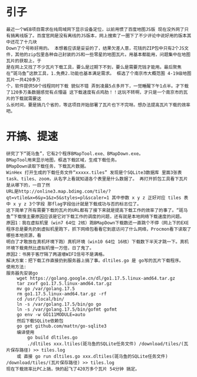 # 引子
    最近一个WEB项目需求在纯局域网下显示设备定位，以前用惯了百度地图JS版 现在没外网了只有搞离线版了。百度官网是没有离线的JS版本，网上搜索了一圈下了不少评论中说好用的版本其中还花了十几块
    Down了个号称好用的。 本想着应该是妥妥的了，结果欠差人意，花钱的ZIP包中只有2个JS文件，其他的zip包里各种自己封装的JS和一些零星的地图瓦片。用基本都能用，问题集中在地图瓦片的获取上，于
    是在网上又找了不少瓦片下载工具，要么是过期下不到，要么是需要充钱才能用。最后聚焦在“斑马鱼”这款工具，1.免费2.功能也基本满足需求。 框选了个南京市大概范围 4-19级地图瓦片一共420多万
    个，软件提供50个线程同时下载 貌似不错 弄到凌晨5点多开下，一觉睡醒下午1点半。才下载了120多万条数据感觉有点懵逼 这下载速度有点鸡肋！！这玩不转啊，才只是一个南京市的瓦片的下载就需要这
    么长时间，要是搞几个省的，等这项目开始部署了瓦片也下不完呀。想办法提高瓦片下载的效率吧。 
# 开搞、提速
    研究了下“斑马鱼”，它有2个程序BMapTool.exe、BMapDown.exe。
    BMapTool用来显示地图，框选下载区域，生成下载任务。
    BMapDown读取下载任务，下载瓦片数据。
    WinHex 打开生成的下载任务文件“xxxxx.tiles” 发现是个SQLite3数据库 里面3张表 task、tiles、zoom，从名字上看就知道各个表里是什么数据了。 再打开抓包工具看下瓦片是从哪下的，一目了然  
    URL是http://online3.map.bdimg.com/tile/?qt=vtile&x=6&y=1&z=5&styles=pl&scaler=1 其中参数 x y z 正好对应 tiles 表中 x y z 3个字段 那flag字段估计就是下载成功与否的标志位了。
    这下简单了所有需要下载的瓦片的URL都有了接下来就是提高下载工作的效率了的事了。“斑马鱼”下载慢主要原因应该是它对下载工作的调度的问题，还有就是本地网络下载速度的问题。
    原因1：我在虚拟机里（win7 64位 2核）跑BMapDown下载数还一直跳个不停（网上下的EXE程序总是要先扔到虚拟机里跑下，抓下网络包看看它到底访问了什么网络，Procmon看下读取了哪些本地资源，看
    明白了才敢放在真机环境下跑）真机环境（win10 64位 16核）下载数下半天才跳一下。真机环境下载竟然比虚拟机慢一万倍，日了鬼了。
    原因2：书房于客厅隔了两道墙WIFI信号不是满格。
    解决方案：把下载工作直接扔到服务器上搞了事。dltiles.go 是 go写的瓦片下载程序。
    使用方法: 
    服务器先安装go
        wget https://golang.google.cn/dl/go1.17.5.linux-amd64.tar.gz
        tar zxvf go1.17.5.linux-amd64.tar.gz
        mv go /var/golang.17.5
        rm go1.17.5.linux-amd64.tar.gz -rf
        cd /usr/local/bin/
        ln -s /var/golang.17.5/bin/go go
        ln -s /var/golang.17.5/bin/gofmt gofmt
        go env -w GO111MODULE=auto
        然后下载SQLite依赖包
        go get github.com/mattn/go-sqlite3
        编译使用
            go build dltiles.go
            ./dltiles xxx.ltiles(斑马鱼的SQLite任务文件) /download/tiles/(瓦片保存路径) >> tiles.log
        或 直接 go run dltiles.go xxx.dltiles(斑马鱼的SQLite任务文件) /download/tiles/(瓦片保存路径) >> tiles.log
    现在下载效率比PC上搞，快的起飞了420万多个瓦片 54分钟 搞定。
